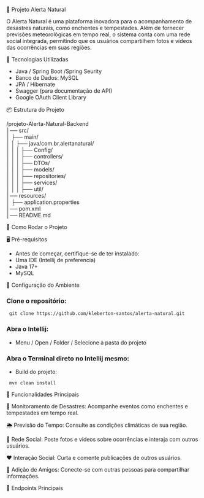 📌 Projeto Alerta Natural

O Alerta Natural é uma plataforma inovadora para o acompanhamento de desastres naturais, como enchentes e tempestades. Além de fornecer previsões meteorológicas em tempo real, o sistema conta com uma rede social integrada, permitindo que os usuários compartilhem fotos e vídeos das ocorrências em suas regiões.

🚀 Tecnologias Utilizadas

* Java / Spring Boot /Spring Seurity  
* Banco de Dados: MySQL  
* JPA / Hibernate  
* Swagger (para documentação de API)  
* Google OAuth Client Library  

📦 Estrutura do Projeto

/projeto-Alerta-Natural-Backend  
│── src/  
│   ├── main/  
│   │   ├── java/com.br.alertanatural/  
│   │   │   ├── Config/  
│   │   │   ├── controllers/  
│   │   │   ├── DTOs/  
│   │   │   ├── models/  
│   │   │   ├── repositories/  
│   │   │   ├── services/  
│   │   │   ├── util/  
│── resources/  
│   ├── application.properties  
│── pom.xml  
│── README.md  

📖 Como Rodar o Projeto  

🖥️ Pré-requisitos  
* Antes de começar, certifique-se de ter instalado:
* Uma IDE (Intellij de preferencia)
* Java 17+
* MySQL

🔧 Configuração do Ambiente  

### Clone o repositório:
```
 git clone https://github.com/kleberton-santos/alerta-natural.git
```
### Abra o Intellij:
* Menu / Open / Folder / Selecione a pasta do projeto

### Abra o Terminal direto no Intellij mesmo:
* Build do projeto:
```
 mvn clean install
```
📌 Funcionalidades Principais

🔴 Monitoramento de Desastres: Acompanhe eventos como enchentes e tempestades em tempo real.

🌦 Previsão do Tempo: Consulte as condições climáticas de sua região.

📸 Rede Social: Poste fotos e vídeos sobre ocorrências e interaja com outros usuários.

❤️ Interação Social: Curta e comente publicações de outros usuários.

🤝 Adição de Amigos: Conecte-se com outras pessoas para compartilhar informações.

📌 Endpoints Principais

